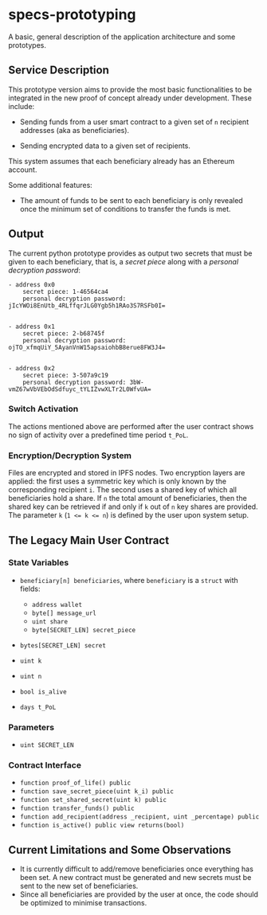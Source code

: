 # specs-prototyping
A basic, general description of the application architecture and some prototypes.

## Service Description

This prototype version aims to provide the most basic functionalities to be integrated in the new proof of concept already under development. These include:

- Sending funds from a user smart contract to a given set of `n` recipient addresses (aka as beneficiaries).

- Sending encrypted data to a given set of recipients. 

This system assumes that each beneficiary already has an Ethereum account. 

Some additional features:

- The amount of funds to be sent to each beneficiary is only revealed once the minimum set of conditions to transfer the funds is met.

## Output
The current python prototype provides as output two secrets that must be given to each beneficiary, that is, a *secret piece* along with a *personal decryption password*:	
```
- address 0x0
    secret piece: 1-46564ca4
    personal decryption password: jIcYWOi8EnUtb_4RLffqrJLG0Ygb5h1RAo3S7RSFb0I=


- address 0x1
    secret piece: 2-b68745f
    personal decryption password: ojTO_xfmqUiY_5AyanVnW15apsaiohbB8erue8FW3J4=


- address 0x2
    secret piece: 3-507a9c19
    personal decryption password: 3bW-vmZ67wVbVEbOdSdfuyc_tYLIZvwXLTr2L0WfvUA=
```

### Switch Activation
The actions mentioned above are performed after the user contract shows no sign of activity over a predefined time period `t_PoL`.

### Encryption/Decryption System

Files are encrypted and stored in IPFS nodes. Two encryption layers are applied: the first uses a symmetric key which is only known by the corresponding recipient `i`. The second uses a shared key of which all beneficiaries hold a share. If `n` the total amount of beneficiaries, then the shared key can be retrieved if and only if `k` out of `n` key shares are provided. The parameter `k` (`1 <= k <= n`) is defined by the user upon system setup.

## The Legacy Main User Contract

### State Variables
- `beneficiary[n] beneficiaries`, where `beneficiary` is a `struct` with fields:  
    - `address wallet`
    - `byte[] message_url`
    - `uint share`
    - `byte[SECRET_LEN] secret_piece`

- `bytes[SECRET_LEN] secret`

- `uint k`

- `uint n`

- `bool is_alive`

- `days t_PoL`

### Parameters
- `uint SECRET_LEN`


### Contract Interface

- `function proof_of_life() public`
- `function save_secret_piece(uint k_i) public`
- `function set_shared_secret(uint k) public`
- `function transfer_funds() public`
- `function add_recipient(address _recipient, uint _percentage) public`
- `function is_active() public view returns(bool)`

## Current Limitations and Some Observations

- It is currently difficult to add/remove beneficiaries once everything has been set. A new contract must be generated and new secrets must be sent to the new set of beneficiaries.
- Since all beneficiaries are provided by the user at once, the code should be optimized to minimise transactions.




